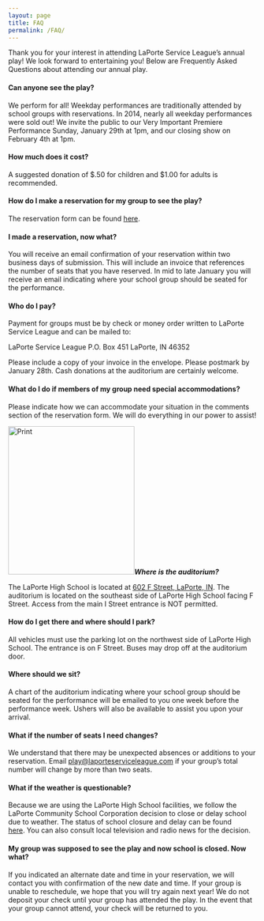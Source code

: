 ```yaml
---
layout: page
title: FAQ
permalink: /FAQ/
---
```


Thank you for your interest in attending LaPorte Service League’s annual play! We look forward to entertaining you! Below are Frequently Asked Questions about attending our annual play.

#### Can anyone see the play?

We perform for all! Weekday performances are traditionally attended by school groups with reservations. In 2014, nearly all weekday performances were sold out! We invite the public to our Very Important Premiere Performance Sunday, January 29th at 1pm, and our closing show on February 4th at 1pm.

#### How much does it cost?

A suggested donation of $.50 for children and $1.00 for adults is recommended.

#### How do I make a reservation for my group to see the play?

The reservation form can be found <a href="https://docs.google.com/a/laporteserviceleague.com/forms/d/e/1FAIpQLSfvxC-l67qeOcS_03jPFbozqMjMeyT2cpDNig_gKaac5sQsYA/viewform?c=0&amp;w=1">here</a>.

#### I made a reservation, now what?

You will receive an email confirmation of your reservation within two business days of submission. This will include an invoice that references the number of seats that you have reserved. In mid to late January you will receive an email indicating where your school group should be seated for the performance.

#### Who do I pay?

Payment for groups must be by check or money order written to LaPorte Service League and can be mailed to:

LaPorte Service League
P.O. Box 451
LaPorte, IN 46352

Please include a copy of your invoice in the envelope. Please postmark by January 28th. Cash donations at the auditorium are certainly welcome.

#### What do I do if members of my group need special accommodations?

Please indicate how we can accommodate your situation in the comments section of the reservation form. We will do everything in our power to assist!

<a href="http://www.laporteserviceleague.com/wp-content/uploads/2015/01/drop_off_map.jpg"><img class="alignleft size-medium wp-image-412" src="http://www.laporteserviceleague.com/wp-content/uploads/2015/01/drop_off_map-256x300.jpg" alt="Print" width="256" height="300" /></a><strong><i>Where is the auditorium?</i></strong>

The LaPorte High School is located at <a href="https://www.google.com/maps/place/LaPorte+High+School/@41.601432,-86.726689,15z/data=!4m2!3m1!1s0x0:0xe54d4b8affc01950?sa=X&amp;ei=mfzLVJ2cC4KyyATN2IDgAg&amp;ved=0CH0Q_BIwDg" target="_blank">602 F Street, LaPorte, IN</a>. The auditorium is located on the southeast side of LaPorte High School facing F Street. Access from the main I Street entrance is NOT permitted.

#### How do I get there and where should I park?

All vehicles must use the parking lot on the northwest side of LaPorte High School. The entrance is on F Street. Buses may drop off at the auditorium door.

#### Where should we sit?

A chart of the auditorium indicating where your school group should be seated for the performance will be emailed to you one week before the performance week. Ushers will also be available to assist you upon your arrival.

#### What if the number of seats I need changes?

We understand that there may be unexpected absences or additions to your reservation. Email <a href="mailto:play@laporteserviceleague.com">play@laporteserviceleague.com</a> if your group’s total number will change by more than two seats.

#### What if the weather is questionable?

Because we are using the LaPorte High School facilities, we follow the LaPorte Community School Corporation decision to close or delay school due to weather. The status of school closure and delay can be found <a href="http://www.lpcsc.k12.in.us/closings.asp" target="_blank">here</a>. You can also consult local television and radio news for the decision.

#### My group was supposed to see the play and now school is closed. Now what?

If you indicated an alternate date and time in your reservation, we will contact you with confirmation of the new date and time. If your group is unable to reschedule, we hope that you will try again next year! We do not deposit your check until your group has attended the play. In the event that your group cannot attend, your check will be returned to you.